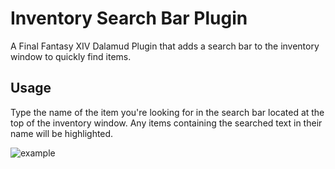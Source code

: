 # Inventory Search Bar Plugin

A Final Fantasy XIV Dalamud Plugin that adds a search bar to the inventory window to quickly find items.



## Usage

Type the name of the item you're looking for in the search bar located at the top of the inventory window.
Any items containing the searched text in their name will be highlighted.

![example](https://github.com/Tischel/InventorySearchBar/blob/develop/Images/example_1.gif)

